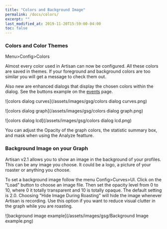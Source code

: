 ```yaml
---
title: "Colors and Background Image"
permalink: /docs/colors/
excerpt: ""
last_modified_at: 2019-11-20T15:59:00-04:00
toc: false
---
```


### Colors and Color Themes

Menu>Config>Colors

Almost every color used in Artisan can now be configured.  All these colors are saved in themes.  If your foreground and background colors are too similar you will get a message to check them out.  

Also new are enhanced dialogs that display the chosen colors within the dialog. See the buttons example on the [events](https://artisan-scope.org/docs/events/) page.

![colors dialog curves](/assets/images/gsg/colors dialog curves.png)

![colors dialog graph](/assets/images/gsg/colors dialog graph.png)

![colors dialog lcd](/assets/images/gsg/colors dialog lcd.png)

You can adjust the Opacity of the graph colors, the statistic summary box, and mask when using the Analyze featture.  

### Background Image on your Graph
Artisan v2.1 allows you to show an image in the background of your profiles. This can be any image you choose.  It could be a logo, a picture of your roaster or anything you choose.

To set a background image follow the menu Config>Curves>UI. Click on the "Load" button to choose an image file.  Then set the opacity level from 0 to 10, where 0 it totally transparent and 10 is totally opaque.  The default setting is 2.0.  Choosing "Hide Image During Roasting" will hide the image whenever Artisan is recording.  Use this option if you want to reduce visual clutter in the graph while you are roasting.

![background image example](/assets/images/gsg/Background Image example.png)

